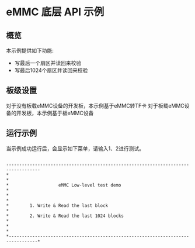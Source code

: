 # eMMC 底层 API 示例

## 概览

本示例提供如下功能:
- 写最后一个扇区并读回来校验
- 写最后1024个扇区并读回来校验

## 板级设置

对于没有板载eMMC设备的开发板，本示例基于eMMC转TF卡
对于板载eMMC设备的开发板，本示例基于板eMMC设备

## 运行示例

当示例成功运行后，会显示如下菜单，请输入1、2进行测试。

```console

-----------------------------------------------------------------------------------
*                                                                                 *
*                   eMMC Low-level test demo                                      *
*                                                                                 *
*        1. Write & Read the last block                                           *
*        2. Write & Read the last 1024 blocks                                     *
*                                                                                 *
*---------------------------------------------------------------------------------*




```
